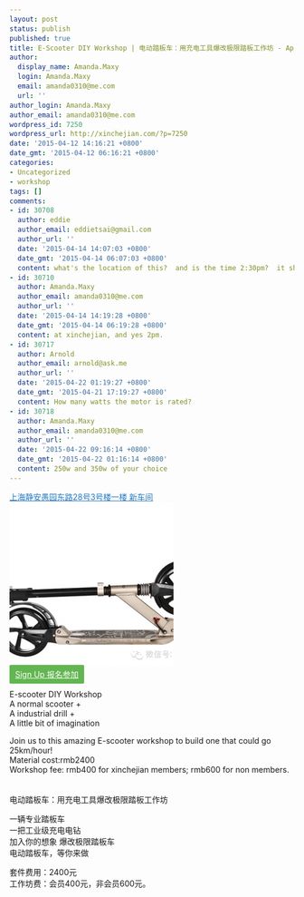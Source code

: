 ```yaml
---
layout: post
status: publish
published: true
title: E-Scooter DIY Workshop | 电动踏板车：用充电工具爆改极限踏板工作坊 - April 25th
author:
  display_name: Amanda.Maxy
  login: Amanda.Maxy
  email: amanda0310@me.com
  url: ''
author_login: Amanda.Maxy
author_email: amanda0310@me.com
wordpress_id: 7250
wordpress_url: http://xinchejian.com/?p=7250
date: '2015-04-12 14:16:21 +0800'
date_gmt: '2015-04-12 06:16:21 +0800'
categories:
- Uncategorized
- workshop
tags: []
comments:
- id: 30708
  author: eddie
  author_email: eddietsai@gmail.com
  author_url: ''
  date: '2015-04-14 14:07:03 +0800'
  date_gmt: '2015-04-14 06:07:03 +0800'
  content: what's the location of this?  and is the time 2:30pm?  it shows am...?
- id: 30710
  author: Amanda.Maxy
  author_email: amanda0310@me.com
  author_url: ''
  date: '2015-04-14 14:19:28 +0800'
  date_gmt: '2015-04-14 06:19:28 +0800'
  content: at xinchejian, and yes 2pm.
- id: 30717
  author: Arnold
  author_email: arnold@ask.me
  author_url: ''
  date: '2015-04-22 01:19:27 +0800'
  date_gmt: '2015-04-21 17:19:27 +0800'
  content: How many watts the motor is rated?
- id: 30718
  author: Amanda.Maxy
  author_email: amanda0310@me.com
  author_url: ''
  date: '2015-04-22 09:16:14 +0800'
  date_gmt: '2015-04-22 01:16:14 +0800'
  content: 250w and 350w of your choice
---
```

<p><a style="color: #2578bf;" href="http://xinchejian.huodongxing.com/event/map/5244063275800" target="_blank">上海静安愚园东路28号3号楼一楼 新车间</a><br />
<a href="/uploads/2015/04/0.png"><img src="/uploads/2015/04/0-290x290.png" alt="0" width="290" height="290" class="aligncenter size-thumbnail wp-image-7251" /></a><br />
<a style="background-color:#62b651;color:white;border-radius:2px;cursor:pointer;font-size:14px;padding:8px 10px;" href="http://www.huodongxing.com/event/2277281430500" target="_blank" title="立即报名">Sign Up 报名参加</a><br />
<!--:en--><br />
E-scooter DIY Workshop<br />
A normal scooter  +<br />
A industrial drill +<br />
A little bit of imagination</p>
<p>Join us to this amazing E-scooter workshop to build one that could go 25km/hour!<br />
Material cost:rmb2400<br />
Workshop fee: rmb400 for xinchejian members; rmb600 for non members.<br />
<!--:--><br />
<!--:zh--><br />
电动踏板车：用充电工具爆改极限踏板工作坊</p>
<p>一辆专业踏板车<br />
一把工业级充电电钻<br />
加入你的想象 爆改极限踏板车<br />
电动踏板车，等你来做</p>
<p>套件费用：2400元<br />
工作坊费：会员400元，非会员600元。<br />
<!--:--></p>
